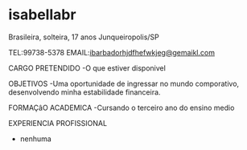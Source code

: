 # isabellabr 
Brasileira, solteira, 17 anos 
Junqueiropolis/SP

TEL:99738-5378
EMAIL:ibarbadorhjdfhefwkjeg@gemaikl.com

CARGO PRETENDIDO
-O que estiver disponivel

OBJETIVOS
-Uma oportunidade de ingressar no mundo comporativo, desenvolvendo minha estabilidade financeira.

FORMAÇâO ACADEMICA
-Cursando o terceiro ano do ensino medio 

EXPERIENCIA PROFISSIONAL
- nenhuma
